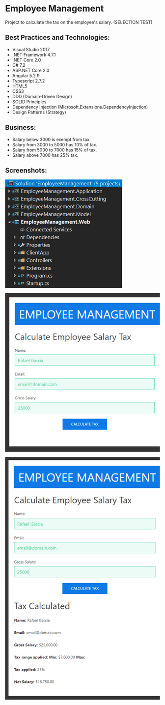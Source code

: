 # Employee Management

Project to calculate the tax on the employee's salary. (SELECTION TEST)

## Best Practices and Technologies:

* Visual Studio 2017
* .NET Framework 4.7.1
* .NET Core 2.0
* C# 7.2
* ASP.NET Core 2.0
* Angular 5.2.9
* Typescript 2.7.2
* HTML5
* CSS3
* DDD (Domain-Driven Design)
* SOLID Principles
* Dependency Injection (Microsoft.Extensions.DependencyInjection)
* Design Patterns (Strategy)

## Business:

- Salary below 3000 is exempt from tax.
- Salary from 3000 to 5000 has 10% of tax.
- Salary from 5000 to 7000 has 15% of tax.
- Salary above 7000 has 25% tax.

## Screenshots:

![Screenshot](Screenshots/1.png)

![Screenshot](Screenshots/2.png)

![Screenshot](Screenshots/3.png)